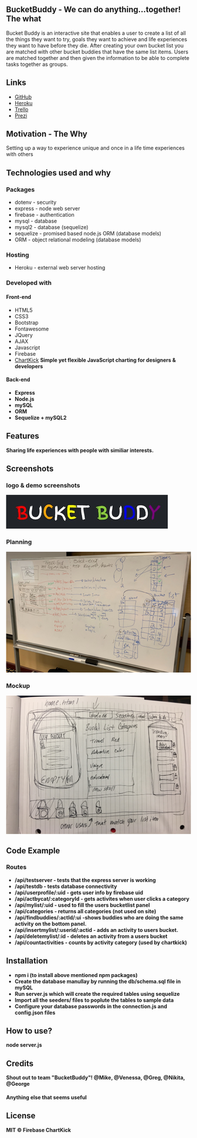 ## BucketBuddy - We can do anything...together! **The what**
Bucket Buddy is an interactive site that enables a user to create a list of all the things they want to try, goals they want to achieve and life experiences they want to have before they die. After creating your own bucket list you are matched with other bucket buddies that have the same list items. Users are matched together and then given the information to be able to complete tasks together as groups.

## Links
- [GitHub](https://github.com/1nikita24/bucketbuddy)
- [Heroku](https://still-depths-21016.herokuapp.com)
- [Trello](https://trello.com/b/qYK8dkQY/bucketbuddy)
- [Prezi](https://prezi.com/p/pmdfdeyiy7e2/bucketbuddy-presentation/)

## Motivation - **The Why**
Setting up a way to experience unique and once in a life time experiences with others

## Technologies used and why
### Packages
- dotenv - security
- express - node web server
- firebase - authentication
- mysql - database
- mysql2 - database (sequelize)
- sequelize - promised based node.js ORM (database models)
- ORM - object relational modeling (database models)

### Hosting
- Heroku - external web server hosting

### Developed with
#### Front-end
- HTML5
- CSS3
- Bootstrap
- Fontawesome
- JQuery
- AJAX
- Javascript
- Firebase
- [ChartKick](https://www.chartjs.org/docs/latest/)
<b>Simple yet flexible JavaScript charting for designers & developers<b>

#### Back-end
- Express
- Node.js
- mySQL
- ORM
- Sequelize + mySQL2

## Features
Sharing life experiences with people with similiar interests.

## Screenshots
### logo & demo screenshots
![BucketBuddy](./readme-files/bucketbuddy-logo-branding.jpg)

### Planning
![Whiteboard-Planning](./readme-files/whiteboard-planning.jpg)

### Mockup
![Mockup-Sketch](./readme-files/mockup-sketch.jpg)

## Code Example

### Routes
* /api/testserver - tests that the express server is working
* /api/testdb - tests database connectivity
* /api/userprofile/:uid - gets user info by firebase uid
* /api/actbycat/:categoryId - gets activites when user clicks a category
* /api/mylist/:uid - used to fill the users bucketlist panel
* /api/categories - returns all categories (not used on site)
* /api/findbuddies/:actId/:ui -shows buddies who are doing the same activity on the bottom panel.
* /api/insertmylist/:userid/:actid - adds an activity to users bucket.
* /api/deletemylist/:id - deletes an activity from a users bucket
* /api/countactivities - counts by activity category (used by chartkick)

## Installation
- npm i (to install above mentioned npm packages)
- Create the database manullay by running the db/schema.sql file in mySQL
- Run server.js which will create the required tables using sequelize
- Import all the seeders/ files to poplute the tables to sample data
- Configure your database passwords in the connection.js and config.json files

## How to use?
node server.js


## Credits
Shout out to team "BucketBuddy"! 
@Mike, @Venessa, @Greg, @Nikita, @George

#### Anything else that seems useful

## License
MIT ©
Firebase
ChartKick
